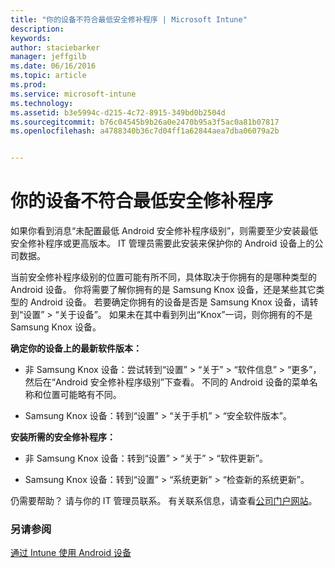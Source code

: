 ```yaml
---
title: "你的设备不符合最低安全修补程序 | Microsoft Intune"
description: 
keywords: 
author: staciebarker
manager: jeffgilb
ms.date: 06/16/2016
ms.topic: article
ms.prod: 
ms.service: microsoft-intune
ms.technology: 
ms.assetid: b3e5994c-d215-4c72-8915-349bd0b2504d
ms.sourcegitcommit: b76c04545b9b26a0e2470b95a3f5ac0a81b07817
ms.openlocfilehash: a4788340b36c7d04ff1a62844aea7dba06079a2b


---
```


# 你的设备不符合最低安全修补程序

如果你看到消息“未配置最低 Android 安全修补程序级别”，则需要至少安装最低安全修补程序或更高版本。 IT 管理员需要此安装来保护你的 Android 设备上的公司数据。

当前安全修补程序级别的位置可能有所不同，具体取决于你拥有的是哪种类型的 Android 设备。 你将需要了解你拥有的是 Samsung Knox 设备，还是某些其它类型的 Android 设备。 若要确定你拥有的设备是否是 Samsung Knox 设备，请转到“设置” > “关于设备”。 如果未在其中看到列出“Knox”一词，则你拥有的不是 Samsung Knox 设备。

**确定你的设备上的最新软件版本：**

- 非 Samsung Knox 设备：尝试转到“设置” > “关于” > “软件信息” > “更多”，然后在“Android 安全修补程序级别”下查看。 不同的 Android 设备的菜单名称和位置可能略有不同。

- Samsung Knox 设备：转到“设置” > “关于手机” > “安全软件版本”。

**安装所需的安全修补程序：**

- 非 Samsung Knox 设备：转到“设置” > “关于” > “软件更新”。 

- Samsung Knox 设备：转到“设置” > “系统更新” > “检查新的系统更新”。

仍需要帮助？ 请与你的 IT 管理员联系。 有关联系信息，请查看[公司门户网站](http://portal.manage.microsoft.com)。

### 另请参阅
[通过 Intune 使用 Android 设备](using-your-android-device-with-intune.md)



<!--HONumber=Jul16_HO2-->


